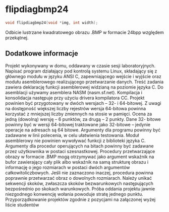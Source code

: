 # flipdiagbmp24
```c
void flipdiagbmp24(void *img, int width);
````
Odbicie lustrzane kwadratowego obrazu .BMP w formacie 24bpp względem przekątnej.

## Dodatkowe informacje

Projekt wykonywany w domu, oddawany w czasie sesji laboratoryjnych.
Napisać program działający pod kontrolą systemu Linux, składający się z głównego modułu w
języku ANSI C, zapewniającego wejście i wyjście oraz modułu asemblerowego realizującego
przetwarzanie danych. Treść zadania zawiera deklarację funkcji asemblerowej widzianą na
poziomie języka C. Do asemblacji używamy asemblera NASM (nasm.sf.net). Kompilacja
i konsolidacja następuje przy użyciu drivera kompilatora CC.
Projekt powinien być przygotowany w dwóch wersjach – 32- i 64-bitowej. Z uwagi na dostępność
większej liczby rejestrów wersja 64-bitowa powinna korzystać z mniejszej liczby zmiennych na
stosie w pamięci. Ocena za jedną (dowolną) wersję – 6 punktów, za drugą – 2 punkty. Dane 32-
bitowe powinny być w wersji 64-bitowej traktowane jako 32-bitowe – jedynie operacje na adresach
są 64 bitowe.
Argumenty dla programu powinny być zadawane w linii polecenia, w celu ułatwienia testowania.
Moduł asemblerowy nie powinien wywoływać funkcji z biblioteki języka C. Argumenty dla
procedur operujących na bitach powinny być zadawane przez użytkownika w postaci
szesnastkowej. Procedury przetwarzające obrazy w formacie .BMP mogą otrzymywać jako
argument wskaźnik na bufor zawierający cały plik albo wskaźnik na samą strukturę obrazu i
informację o jego rozmiarach w postaci dwóch argumentów całkowitoliczbowych. Jeśli nie
zaznaczono inaczej, procedura powinna poprawnie przetwarzać obraz o dowolnych rozmiarach.
Należy unikać sekwencji skoków, zwłaszcza skoków bezwarunkowych następujących bezpośrednio
po skokach warunkowych. Próba oddania projektu jawnie niezgodnego konwencję wołania
powoduje stratę jednego punktu.
Przyporządkowanie projektów zgodnie z pozycjami na załączonej wyżej liście studentów
